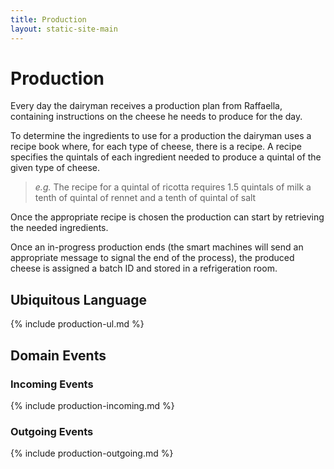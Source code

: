 ```yaml
---
title: Production
layout: static-site-main
---
```


# Production
Every day the dairyman receives a production plan from Raffaella, containing instructions
on the cheese he needs to produce for the day.

To determine the ingredients to use for a production the dairyman uses a
recipe book where, for each type of cheese, there is a recipe.
A recipe specifies the quintals of each ingredient needed to produce a quintal of the given type of
cheese.
> _e.g._ The recipe for a quintal of ricotta requires 1.5 quintals of milk
> a tenth of quintal of rennet and a tenth of quintal of salt

Once the appropriate recipe is chosen the production can start by retrieving the
needed ingredients.

Once an in-progress production ends (the smart machines will send an appropriate message
to signal the end of the process), the produced cheese is assigned a batch ID
and stored in a refrigeration room.

## Ubiquitous Language

{% include production-ul.md %}

## Domain Events

### Incoming Events

{% include production-incoming.md %}

### Outgoing Events

{% include production-outgoing.md %}

